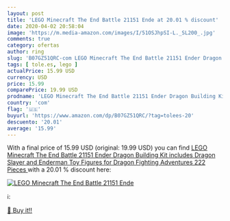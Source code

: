 ```yaml
---
layout: post
title: 'LEGO Minecraft The End Battle 21151 Ende at 20.01 % discount'
date: 2020-04-02 20:58:04
image: 'https://m.media-amazon.com/images/I/51OSJhpSI-L._SL200_.jpg'
comments: true
category: ofertas
author: ring
slug: 'B07GZ51QRC-com LEGO Minecraft The End Battle 21151 Ender Dragon Building...'
tags: [ tole.es, lego ]
actualPrice: 15.99 USD
currency: USD
price: 15.99
comparePrice: 19.99 USD
prodname: 'LEGO Minecraft The End Battle 21151 Ender Dragon Building Kit includes Dragon Slayer and Enderman Toy Figures for Dragon Fighting Adventures  222 Pieces '
country: 'com'
flag: '🇺🇸'
buyurl: 'https://www.amazon.com/dp/B07GZ51QRC/?tag=tolees-20'
descuento: '20.01'
average: '15.99'
---
```


With a final price of 15.99 USD (original: 19.99 USD) you can find [LEGO Minecraft The End Battle 21151 Ender Dragon Building Kit includes Dragon Slayer and Enderman Toy Figures for Dragon Fighting Adventures  222 Pieces ](https://www.amazon.com/dp/B07GZ51QRC/?tag=tolees-20) with a  20.01 % discount here:

[![LEGO Minecraft The End Battle 21151 Ende](https://m.media-amazon.com/images/I/51OSJhpSI-L._SL200_.jpg)](https://www.amazon.com/dp/B07GZ51QRC/?tag=tolees-20)

ℹ️:


[🛒 Buy it!!](https://www.amazon.com/dp/B07GZ51QRC/?tag=tolees-20)
